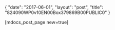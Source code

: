 {
   "date": "2017-06-01",
   "layout": "post",
   "title": "824090WP0v10EN00Box379869B00PUBLIC0"
}

[mdocs_post_page new=true]